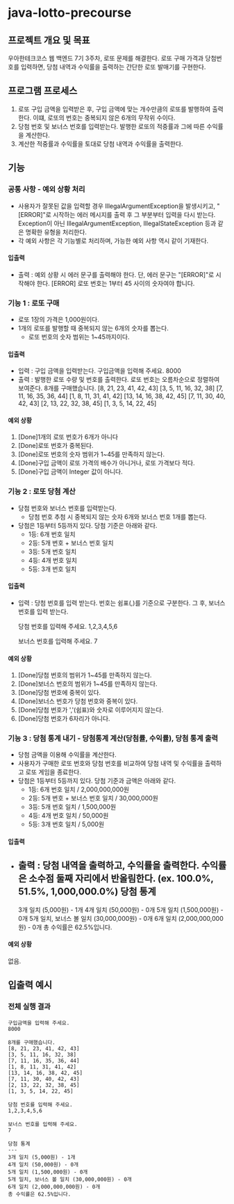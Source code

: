 # java-lotto-precourse
## 프로젝트 개요 및 목표
우아한테크코스 웹 백엔드 7기 3주차, 로또 문제를 해결한다.
로또 구매 가격과 당첨번호를 입력하면, 당첨 내역과 수익률을 출력하는 간단한 로또 발매기를 구현한다.

## 프로그램 프로세스
1. 로또 구입 금액을 입력받은 후, 구입 금액에 맞는 개수만큼의 로또를 발행하여 출력한다. 이떄, 로또의 번호는 중복되지 않은 6개의 무작위 수이다.
2. 당첨 번호 및 보너스 번호를 입력받는다. 발행한 로또의 적중률과 그에 따른 수익률을 계산한다.
3. 계산한 적중률과 수익률을 토대로 당첨 내역과 수익률을 출력한다.

## 기능
### 공통 사항 - 예외 상황 처리
* 사용자가 잘못된 값을 입력할 경우 IllegalArgumentException을 발생시키고, "[ERROR]"로 시작하는 에러 메시지를 출력 후 그 부분부터 입력을 다시 받는다.
Exception이 아닌 IllegalArgumentException, IllegalStateException 등과 같은 명확한 유형을 처리한다.
* 각 예외 사항은 각 기능별로 처리하며, 가능한 예외 사항 역시 같이 기재한다.

#### 입출력
* 출력 : 예외 상황 시 에러 문구를 출력해야 한다. 단, 에러 문구는 "[ERROR]"로 시작해야 한다.
    [ERROR] 로또 번호는 1부터 45 사이의 숫자여야 합니다.

### 기능 1 : 로또 구매
* 로또 1장의 가격은 1,000원이다.
* 1개의 로또를 발행할 때 중복되지 않는 6개의 숫자를 뽑는다.
    * 로또 번호의 숫자 범위는 1~45까지이다.

#### 입출력 
* 입력 : 구입 금액을 입력받는다.
    구입금액을 입력해 주세요.
    8000
* 출력 : 발행한 로또 수량 및 번호를 출력한다. 로또 번호는 오름차순으로 정렬하여 보여준다.
    8개를 구매했습니다.
    [8, 21, 23, 41, 42, 43] 
    [3, 5, 11, 16, 32, 38] 
    [7, 11, 16, 35, 36, 44] 
    [1, 8, 11, 31, 41, 42] 
    [13, 14, 16, 38, 42, 45] 
    [7, 11, 30, 40, 42, 43] 
    [2, 13, 22, 32, 38, 45] 
    [1, 3, 5, 14, 22, 45]

#### 예외 상황
1. [Done]1개의 로또 번호가 6개가 아니다
2. [Done]로또 번호가 중복된다.
3. [Done]로또 번호의 숫자 범위가 1~45를 만족하지 않는다.
4. [Done]구입 금액이 로또 가격의 배수가 아니거나, 로또 가격보다 적다.
5. [Done]구입 금액이 Integer 값이 아니다.

### 기능 2 : 로또 당첨 계산
* 당첨 번호와 보너스 번호를 입력받는다.
    * 당첨 번호 추첨 시 중복되지 않는 숫자 6개와 보너스 번호 1개를 뽑는다.
* 당첨은 1등부터 5등까지 있다. 당첨 기준은 아래와 같다.
    * 1등: 6개 번호 일치
    * 2등: 5개 번호 + 보너스 번호 일치
    * 3등: 5개 번호 일치
    * 4등: 4개 번호 일치
    * 5등: 3개 번호 일치

#### 입출력 
* 입력 : 당첨 번호를 입력 받는다. 번호는 쉼표(,)를 기준으로 구분한다. 그 후, 보너스 번호를 입력 받는다.

    당첨 번호를 입력해 주세요.
    1,2,3,4,5,6

    보너스 번호를 입력해 주세요.
    7

#### 예외 상황
1. [Done]당첨 번호의 범위가 1~45를 만족하지 않는다.
2. [Done]보너스 번호의 범위가 1~45를 만족하지 않는다.
3. [Done]당첨 번호에 중복이 있다.
4. [Done]보너스 번호가 당첨 번호와 중복이 있다.
5. [Done]당첨 번호가 ','(쉼표)와 숫자로 이루어지지 않는다.
6. [Done]당첨 번호가 6자리가 아니다.

### 기능 3 : 당첨 통계 내기 - 당첨통계 계산(당첨률, 수익률), 당첨 통계 출력
* 당첨 금액을 이용해 수익률을 계산한다.
* 사용자가 구매한 로또 번호와 당첨 번호를 비교하여 당첨 내역 및 수익률을 출력하고 로또 게임을 종료한다.
* 당첨은 1등부터 5등까지 있다. 당첨 기준과 금액은 아래와 같다.
    * 1등: 6개 번호 일치 / 2,000,000,000원
    * 2등: 5개 번호 + 보너스 번호 일치 / 30,000,000원
    * 3등: 5개 번호 일치 / 1,500,000원
    * 4등: 4개 번호 일치 / 50,000원
    * 5등: 3개 번호 일치 / 5,000원

#### 입출력 
* 출력 : 당첨 내역을 출력하고, 수익률을 출력한다. 수익률은 소수점 둘째 자리에서 반올림한다. (ex. 100.0%, 51.5%, 1,000,000.0%)
    당첨 통계
    ---
    3개 일치 (5,000원) - 1개
    4개 일치 (50,000원) - 0개
    5개 일치 (1,500,000원) - 0개
    5개 일치, 보너스 볼 일치 (30,000,000원) - 0개
    6개 일치 (2,000,000,000원) - 0개
    총 수익률은 62.5%입니다.

#### 예외 상황
없음.

## 입출력 예시
### 전체 실행 결과
    구입금액을 입력해 주세요.
    8000

    8개를 구매했습니다.
    [8, 21, 23, 41, 42, 43] 
    [3, 5, 11, 16, 32, 38] 
    [7, 11, 16, 35, 36, 44] 
    [1, 8, 11, 31, 41, 42] 
    [13, 14, 16, 38, 42, 45] 
    [7, 11, 30, 40, 42, 43] 
    [2, 13, 22, 32, 38, 45] 
    [1, 3, 5, 14, 22, 45]

    당첨 번호를 입력해 주세요.
    1,2,3,4,5,6

    보너스 번호를 입력해 주세요.
    7

    당첨 통계
    ---
    3개 일치 (5,000원) - 1개
    4개 일치 (50,000원) - 0개
    5개 일치 (1,500,000원) - 0개
    5개 일치, 보너스 볼 일치 (30,000,000원) - 0개
    6개 일치 (2,000,000,000원) - 0개
    총 수익률은 62.5%입니다.

